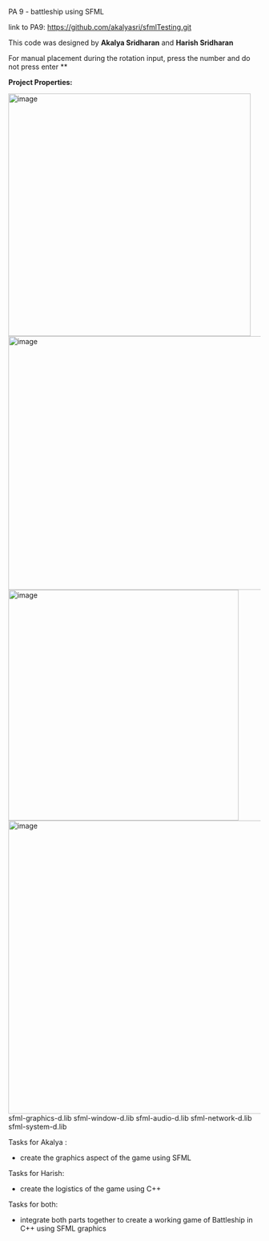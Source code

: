 PA 9 - battleship using SFML

link to PA9: https://github.com/akalyasri/sfmlTesting.git

This code was designed by ****Akalya Sridharan**** and ****Harish Sridharan****

For manual placement during the rotation input, press the number and do not press enter **

**Project Properties:**

<img width="484" alt="image" src="https://user-images.githubusercontent.com/123788671/235284864-901e1d19-34dc-4148-8e99-13460ffe0d47.png">
<img width="506" alt="image" src="https://user-images.githubusercontent.com/123788671/235284888-56055fe5-b101-4367-bc34-43780084ba0b.png">
<img width="460" alt="image" src="https://user-images.githubusercontent.com/123788671/235284900-4f1b981a-ee62-478c-8e26-cc157f171d36.png">

<img width="585" alt="image" src="https://user-images.githubusercontent.com/123788671/235284938-4092d9d4-9339-4578-8cc0-6f1bb4c28d6a.png">
sfml-graphics-d.lib
sfml-window-d.lib
sfml-audio-d.lib
sfml-network-d.lib
sfml-system-d.lib

Tasks for Akalya : 
- create the graphics aspect of the game using SFML

Tasks for Harish:
- create the logistics of the game using C++

Tasks for both:
- integrate both parts together to create a working game of Battleship in C++ using SFML graphics
